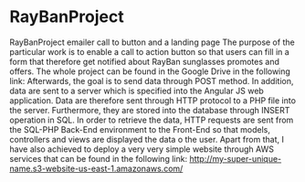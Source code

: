 # RayBanProject
RayBanProject emailer call to button and a landing page
The purpose of the particular work is to enable a call to action button so that users can fill in a form that therefore get notified about RayBan sunglasses promotes and offers. The whole project can be found in the Google Drive in the following link: 
Afterwards, the goal is to send data through POST method. In addition, data are sent to a server which is specified into the Angular JS web application. Data are therefore sent through HTTP 
protocol to a PHP file into the server. Furthermore, they are stored into the database through INSERT operation in SQL. In order to retrieve the data, HTTP requests are sent from the SQL-PHP Back-End 
environment to the Front-End so that models, controllers and views are displayed the data o the user. 
Apart from that, I have also achieved to deploy a very very simple website through AWS services that can be found in the following link: http://my-super-unique-name.s3-website-us-east-1.amazonaws.com/
